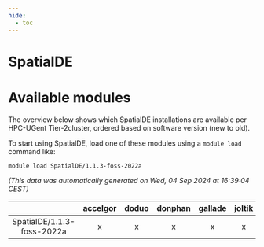 ```yaml
---
hide:
  - toc
---
```


SpatialDE
=========

# Available modules


The overview below shows which SpatialDE installations are available per HPC-UGent Tier-2cluster, ordered based on software version (new to old).

To start using SpatialDE, load one of these modules using a `module load` command like:

```shell
module load SpatialDE/1.1.3-foss-2022a
```

*(This data was automatically generated on Wed, 04 Sep 2024 at 16:39:04 CEST)*  

| |accelgor|doduo|donphan|gallade|joltik|shinx|skitty|
| :---: | :---: | :---: | :---: | :---: | :---: | :---: | :---: |
|SpatialDE/1.1.3-foss-2022a|x|x|x|x|x|-|x|
